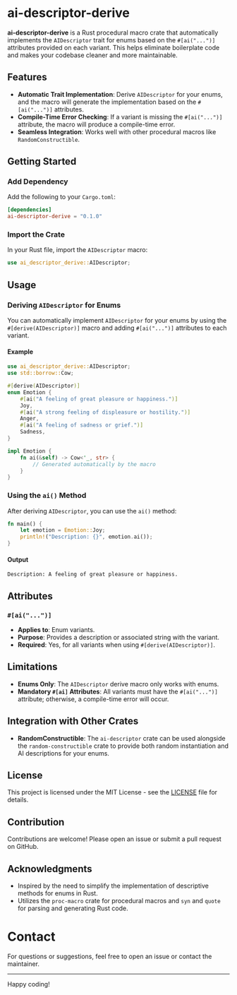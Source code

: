 # ai-descriptor-derive

**ai-descriptor-derive** is a Rust procedural macro crate that automatically implements the `AIDescriptor` trait for enums based on the `#[ai("...")]` attributes provided on each variant. This helps eliminate boilerplate code and makes your codebase cleaner and more maintainable.

## Features

- **Automatic Trait Implementation**: Derive `AIDescriptor` for your enums, and the macro will generate the implementation based on the `#[ai("...")]` attributes.
- **Compile-Time Error Checking**: If a variant is missing the `#[ai("...")]` attribute, the macro will produce a compile-time error.
- **Seamless Integration**: Works well with other procedural macros like `RandomConstructible`.

## Getting Started

### Add Dependency

Add the following to your `Cargo.toml`:

```toml
[dependencies]
ai-descriptor-derive = "0.1.0"
```

### Import the Crate

In your Rust file, import the `AIDescriptor` macro:

```rust
use ai_descriptor_derive::AIDescriptor;
```

## Usage

### Deriving `AIDescriptor` for Enums

You can automatically implement `AIDescriptor` for your enums by using the `#[derive(AIDescriptor)]` macro and adding `#[ai("...")]` attributes to each variant.

#### Example

```rust
use ai_descriptor_derive::AIDescriptor;
use std::borrow::Cow;

#[derive(AIDescriptor)]
enum Emotion {
    #[ai("A feeling of great pleasure or happiness.")]
    Joy,
    #[ai("A strong feeling of displeasure or hostility.")]
    Anger,
    #[ai("A feeling of sadness or grief.")]
    Sadness,
}

impl Emotion {
    fn ai(&self) -> Cow<'_, str> {
        // Generated automatically by the macro
    }
}
```

### Using the `ai()` Method

After deriving `AIDescriptor`, you can use the `ai()` method:

```rust
fn main() {
    let emotion = Emotion::Joy;
    println!("Description: {}", emotion.ai());
}
```

#### Output

```
Description: A feeling of great pleasure or happiness.
```

## Attributes

### `#[ai("...")]`

- **Applies to**: Enum variants.
- **Purpose**: Provides a description or associated string with the variant.
- **Required**: Yes, for all variants when using `#[derive(AIDescriptor)]`.

## Limitations

- **Enums Only**: The `AIDescriptor` derive macro only works with enums.
- **Mandatory `#[ai]` Attributes**: All variants must have the `#[ai("...")]` attribute; otherwise, a compile-time error will occur.

## Integration with Other Crates

- **RandomConstructible**: The `ai-descriptor` crate can be used alongside the `random-constructible` crate to provide both random instantiation and AI descriptions for your enums.

## License

This project is licensed under the MIT License - see the [LICENSE](LICENSE) file for details.

## Contribution

Contributions are welcome! Please open an issue or submit a pull request on GitHub.

## Acknowledgments

- Inspired by the need to simplify the implementation of descriptive methods for enums in Rust.
- Utilizes the `proc-macro` crate for procedural macros and `syn` and `quote` for parsing and generating Rust code.

# Contact

For questions or suggestions, feel free to open an issue or contact the maintainer.

---

Happy coding!
